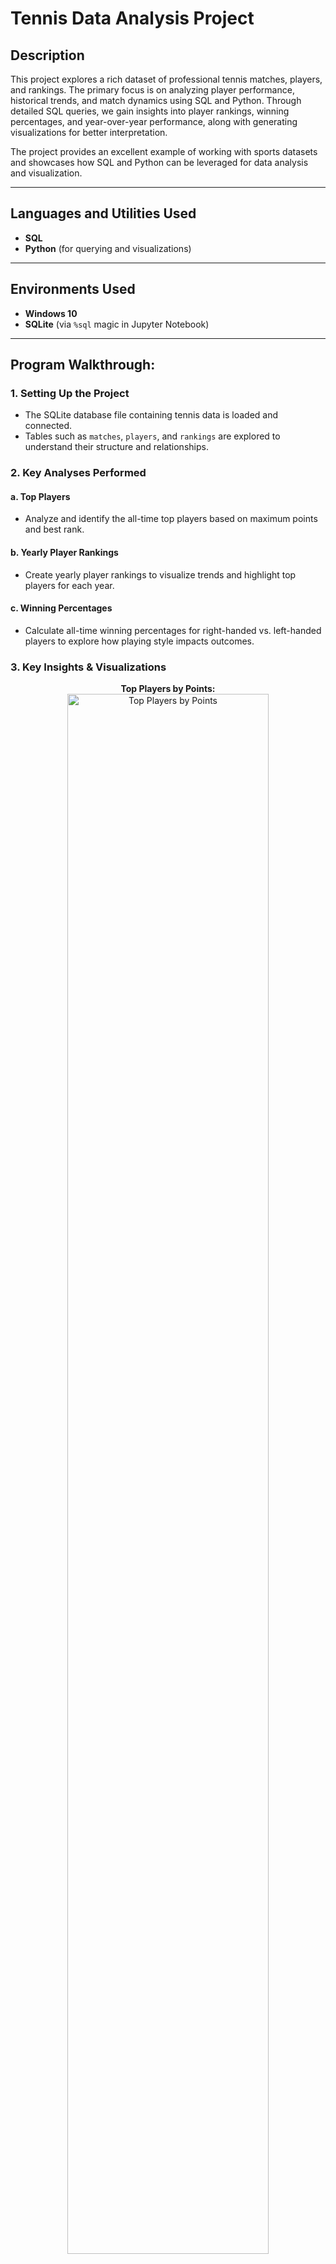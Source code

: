 # Tennis Data Analysis Project

## Description
This project explores a rich dataset of professional tennis matches, players, and rankings. The primary focus is on analyzing player performance, historical trends, and match dynamics using SQL and Python. Through detailed SQL queries, we gain insights into player rankings, winning percentages, and year-over-year performance, along with generating visualizations for better interpretation.

The project provides an excellent example of working with sports datasets and showcases how SQL and Python can be leveraged for data analysis and visualization.

---

## Languages and Utilities Used
- **SQL**
- **Python** (for querying and visualizations)

---

## Environments Used
- **Windows 10**
- **SQLite** (via `%sql` magic in Jupyter Notebook)

---

## Program Walkthrough:

### 1. Setting Up the Project
- The SQLite database file containing tennis data is loaded and connected.
- Tables such as `matches`, `players`, and `rankings` are explored to understand their structure and relationships.

### 2. Key Analyses Performed
#### a. **Top Players**
- Analyze and identify the all-time top players based on maximum points and best rank.

#### b. **Yearly Player Rankings**
- Create yearly player rankings to visualize trends and highlight top players for each year.

#### c. **Winning Percentages**
- Calculate all-time winning percentages for right-handed vs. left-handed players to explore how playing style impacts outcomes.

### 3. Key Insights & Visualizations
<p align="center">
<b>Top Players by Points:</b> <br/>
<img src="https://via.placeholder.com/800x400.png" height="80%" width="80%" alt="Top Players by Points"/>
<br/><br/>
<b>Yearly Rankings:</b> <br/>
<img src="https://via.placeholder.com/800x400.png" height="80%" width="80%" alt="Yearly Rankings"/>
<br/><br/>
<b>Winning Percentages:</b> <br/>
<img src="https://via.placeholder.com/800x400.png" height="80%" width="80%" alt="Winning Percentages"/>
</p>

---

## How to Use
1. Clone the repository:
   ```bash
   git clone https://github.com/your-username/tennis-data-analysis.git
   cd tennis-data-analysis
